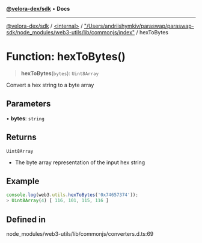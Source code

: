 [**@velora-dex/sdk**](../../../../README.md) • **Docs**

***

[@velora-dex/sdk](../../../../globals.md) / [\<internal\>](../../../README.md) / ["/Users/andriishymkiv/paraswap/paraswap-sdk/node\_modules/web3-utils/lib/commonjs/index"](../README.md) / hexToBytes

# Function: hexToBytes()

> **hexToBytes**(`bytes`): `Uint8Array`

Convert a hex string to a byte array

## Parameters

• **bytes**: `string`

## Returns

`Uint8Array`

- The byte array representation of the input hex string

## Example

```ts
console.log(web3.utils.hexToBytes('0x74657374'));
> Uint8Array(4) [ 116, 101, 115, 116 ]
```

## Defined in

node\_modules/web3-utils/lib/commonjs/converters.d.ts:69
